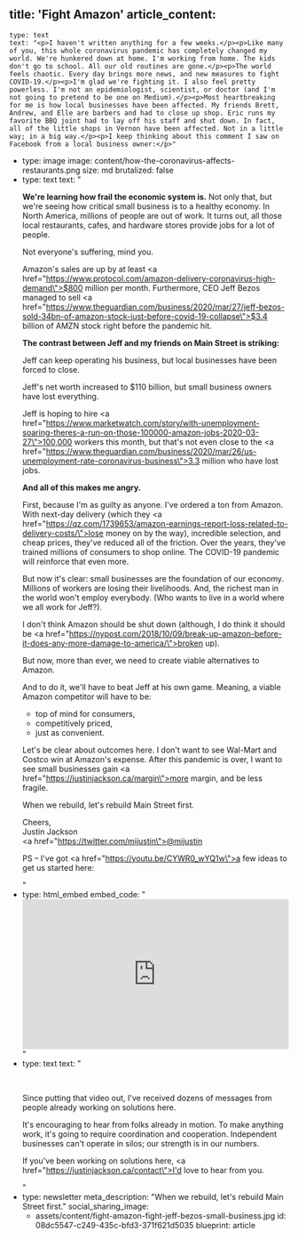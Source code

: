 title: 'Fight Amazon'
article_content:
  -
    type: text
    text: "<p>I haven't written anything for a few weeks.</p><p>Like many of you, this whole coronavirus pandemic has completely changed my world. We're hunkered down at home. I'm working from home. The kids don't go to school. All our old routines are gone.</p><p>The world feels chaotic. Every day brings more news, and new measures to fight COVID-19.</p><p>I'm glad we're fighting it. I also feel pretty powerless. I'm not an epidemiologist, scientist, or doctor (and I'm not going to pretend to be one on Medium).</p><p>Most heartbreaking for me is how local businesses have been affected. My friends Brett, Andrew, and Elle are barbers and had to close up shop. Eric runs my favorite BBQ joint had to lay off his staff and shut down. In fact, all of the little shops in Vernon have been affected. Not in a little way; in a big way.</p><p>I keep thinking about this comment I saw on Facebook from a local business owner:</p>"
  -
    type: image
    image: content/how-the-coronavirus-affects-restaurants.png
    size: md
    brutalized: false
  -
    type: text
    text: "<p><strong>We're learning how frail the economic system is.</strong> Not only that, but we're seeing how critical small business is to a healthy economy. In North America, millions of people are out of work. It turns out, all those local restaurants, cafes, and hardware stores provide jobs for a lot of people.</p><p>Not everyone's suffering, mind you. </p><p>Amazon's sales are up by at least <a href=\"https://www.protocol.com/amazon-delivery-coronavirus-high-demand\">$800 million per month</a>. Furthermore, CEO Jeff Bezos managed to sell&nbsp;<a href=\"https://www.theguardian.com/business/2020/mar/27/jeff-bezos-sold-34bn-of-amazon-stock-just-before-covid-19-collapse\">$3.4 billion</a>&nbsp;of AMZN stock right before the pandemic hit.</p><p><b>The contrast between Jeff and my friends on Main Street is striking:</b></p><p>Jeff can keep operating his business, but local businesses have been forced to close.</p><p>Jeff's net worth increased to $110 billion, but small business owners have lost everything.</p><p>Jeff is hoping to hire <a href=\"https://www.marketwatch.com/story/with-unemployment-soaring-theres-a-run-on-those-100000-amazon-jobs-2020-03-27\">100,000 workers</a> this month, but that's not even close to the <a href=\"https://www.theguardian.com/business/2020/mar/26/us-unemployment-rate-coronavirus-business\">3.3 million</a> who have lost jobs.</p><p><strong>And all of this makes me angry.</strong></p><p>First, because I'm as guilty as anyone. I've ordered a ton from Amazon. With next-day delivery (which they <a href=\"https://qz.com/1739653/amazon-earnings-report-loss-related-to-delivery-costs/\">lose money on</a> by the way), incredible selection, and cheap prices, they've reduced all of the friction. Over the years, they've trained millions of consumers to shop online. The COVID-19 pandemic will reinforce that even more.</p><p>But now it's clear: small businesses are the foundation of our economy. Millions of workers are losing their livelihoods. And, the richest man in the world won't employ everybody. (Who wants to live in a world where we all work for Jeff?).</p><p>I don't think Amazon should be shut down (although, I do think it should be <a href=\"https://nypost.com/2018/10/09/break-up-amazon-before-it-does-any-more-damage-to-america/\">broken up</a>).</p><p>But now, more than ever, we need to create viable alternatives to Amazon.</p><p>And to do it, we'll have to beat Jeff at his own game. Meaning, a viable Amazon competitor will have to be:</p><ul><li>top of mind for consumers,</li><li>competitively priced,</li><li>just as convenient.</li></ul><p>Let's be clear about outcomes here. I don't want to see Wal-Mart and Costco win at Amazon's expense. After this pandemic is over, I want to see small businesses gain <a href=\"https://justinjackson.ca/margin\">more margin</a>, and be less fragile.</p><p>When we rebuild, let's rebuild Main Street first.</p><p>Cheers,<br>Justin Jackson<br><a href=\"https://twitter.com/mijustin\">@mijustin</a></p><p>PS – I've got <a href=\"https://youtu.be/CYWR0_wYQ1w\">a few ideas</a> to get us started here:&nbsp;</p>"
  -
    type: html_embed
    embed_code: "<style>.embed-container { position: relative; padding-bottom: 56.25%; height: 0; overflow: hidden; max-width: 100%; -webkit-filter: grayscale(100%); filter: grayscale(100%); } .embed-container iframe, .embed-container object, .embed-container embed { position: absolute; top: 0; left: 0; width: 100%; height: 100%; }</style><div class='embed-container'><iframe src='https://www.youtube.com/embed/CYWR0_wYQ1w?rel=0' frameborder='0' allowfullscreen></iframe></div>"
  -
    type: text
    text: "<p><br></p><p>Since putting that video out, I've received dozens of messages from people already working on solutions here.</p><p>It's encouraging to hear from folks already in motion. To make anything work, it's going to require coordination and cooperation. Independent businesses can't operate in silos; our strength is in our numbers.</p><p>If you've been working on solutions here, <a href=\"https://justinjackson.ca/contact\">I'd love to hear from you</a>.</p>"
  -
    type: newsletter
meta_description: "When we rebuild, let's rebuild Main Street first."
social_sharing_image:
    - assets/content/fight-amazon-fight-jeff-bezos-small-business.jpg
id: 08dc5547-c249-435c-bfd3-371f621d5035
blueprint: article
